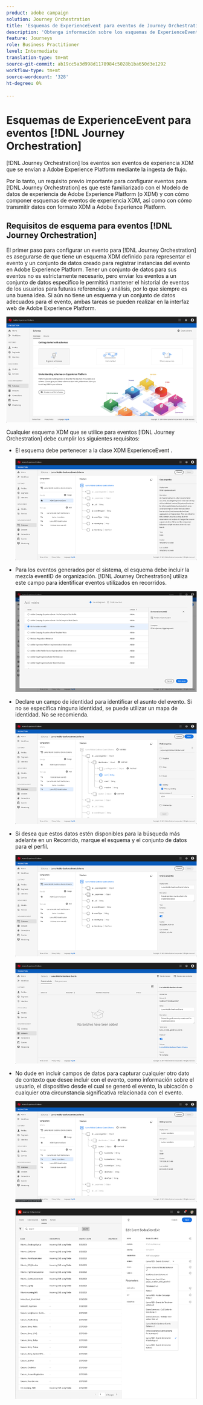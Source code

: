```yaml
---
product: adobe campaign
solution: Journey Orchestration
title: 'Esquemas de ExperienceEvent para eventos de Journey Orchestration '
description: 'Obtenga información sobre los esquemas de ExperienceEvent para eventos de Journey Orchestration '
feature: Journeys
role: Business Practitioner
level: Intermediate
translation-type: tm+mt
source-git-commit: ab19cc5a3d998d1178984c5028b1ba650d3e1292
workflow-type: tm+mt
source-wordcount: '328'
ht-degree: 0%

---
```




# Esquemas de ExperienceEvent para eventos [!DNL Journey Orchestration]

[!DNL Journey Orchestration] los eventos son eventos de experiencia XDM que se envían a Adobe Experience Platform mediante la ingesta de flujo.

Por lo tanto, un requisito previo importante para configurar eventos para [!DNL Journey Orchestration] es que esté familiarizado con el Modelo de datos de experiencia de Adobe Experience Platform (o XDM) y con cómo componer esquemas de eventos de experiencia XDM, así como con cómo transmitir datos con formato XDM a Adobe Experience Platform.

## Requisitos de esquema para eventos [!DNL Journey Orchestration]

El primer paso para configurar un evento para [!DNL Journey Orchestration] es asegurarse de que tiene un esquema XDM definido para representar el evento y un conjunto de datos creado para registrar instancias del evento en Adobe Experience Platform. Tener un conjunto de datos para sus eventos no es estrictamente necesario, pero enviar los eventos a un conjunto de datos específico le permitirá mantener el historial de eventos de los usuarios para futuras referencias y análisis, por lo que siempre es una buena idea. Si aún no tiene un esquema y un conjunto de datos adecuados para el evento, ambas tareas se pueden realizar en la interfaz web de Adobe Experience Platform.

![](../assets/schema1.png)

Cualquier esquema XDM que se utilice para eventos [!DNL Journey Orchestration] debe cumplir los siguientes requisitos:

* El esquema debe pertenecer a la clase XDM ExperienceEvent .

   ![](../assets/schema2.png)

* Para los eventos generados por el sistema, el esquema debe incluir la mezcla eventID de organización. [!DNL Journey Orchestration] utiliza este campo para identificar eventos utilizados en recorridos.

   ![](../assets/schema3.png)

* Declare un campo de identidad para identificar el asunto del evento. Si no se especifica ninguna identidad, se puede utilizar un mapa de identidad. No se recomienda.

   ![](../assets/schema4.png)

* Si desea que estos datos estén disponibles para la búsqueda más adelante en un Recorrido, marque el esquema y el conjunto de datos para el perfil.

   ![](../assets/schema5.png)

   ![](../assets/schema6.png)

* No dude en incluir campos de datos para capturar cualquier otro dato de contexto que desee incluir con el evento, como información sobre el usuario, el dispositivo desde el cual se generó el evento, la ubicación o cualquier otra circunstancia significativa relacionada con el evento.

   ![](../assets/schema7.png)

   ![](../assets/schema8.png)